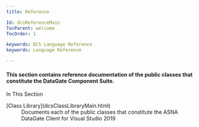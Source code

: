 ```yaml
---
title: Reference

Id: dcsReferenceMain
TocParent: welcome
TocOrder: 1

keywords: DCS Language Reference
keywords: Language Reference

---
```


####  This section contains reference documentation of the public classes that constitute the DataGate Component Suite. 
In This Section

<dl>
        <dt>
          [Class Library](dcsClassLibraryMain.html)
        </dt>
        <dd>Documents each of the public classes that constitute the ASNA DataGate Client 
						for Visual Studio 2019 </dd>
</dl>


